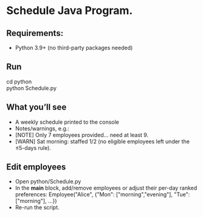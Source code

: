 # Schedule Java Program.  
## Requirements:
* Python 3.9+ (no third-party packages needed)

## Run
cd python\
python Schedule.py

## What you’ll see
* A weekly schedule printed to the console
* Notes/warnings, e.g.:
* [NOTE] Only 7 employees provided... need at least 9.
* [WARN] Sat morning: staffed 1/2 (no eligible employees left under the ≤5-days rule).

## Edit employees
* Open python/Schedule.py
* In the __main__ block, add/remove employees or adjust their per-day ranked preferences:
  Employee("Alice", {"Mon": ["morning","evening"], "Tue":["morning"], ...})
* Re-run the script.
